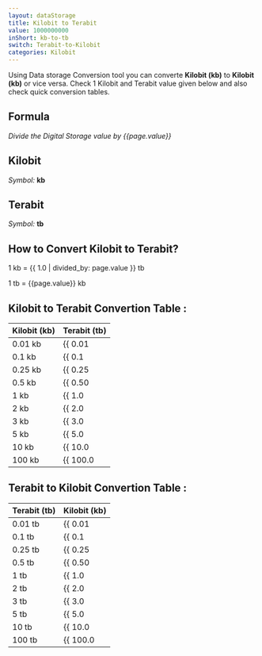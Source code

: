 ```yaml
---
layout: dataStorage
title: Kilobit to Terabit
value: 1000000000
inShort: kb-to-tb
switch: Terabit-to-Kilobit
categories: Kilobit
---
```


Using Data storage Conversion tool you can converte **Kilobit (kb)** to **Kilobit (kb)** or vice versa. Check 1 Kilobit and Terabit value given below and also check quick conversion tables.

## Formula
*Divide the Digital Storage value by {{page.value}}*

## Kilobit
*Symbol:* **kb**

## Terabit
*Symbol:* **tb**

## How to Convert Kilobit to Terabit?

1 kb = {{ 1.0 | divided_by: page.value }} tb

1 tb = {{page.value}} kb


## Kilobit to Terabit Convertion Table :

| Kilobit (kb) | Terabit (tb) |
| ---- | ---- |
| 0.01 kb | {{ 0.01 | divided_by: page.value }} tb |
| 0.1 kb | {{ 0.1 | divided_by: page.value }} tb |
| 0.25 kb | {{ 0.25 | divided_by: page.value }} tb |
| 0.5 kb | {{ 0.50 | divided_by: page.value }} tb |
| 1 kb | {{ 1.0 | divided_by: page.value }} tb |
| 2 kb | {{ 2.0 | divided_by: page.value }} tb |
| 3 kb | {{ 3.0 | divided_by: page.value }} tb |
| 5 kb | {{ 5.0 | divided_by: page.value }} tb |
| 10 kb | {{ 10.0 | divided_by: page.value }} tb |
| 100 kb | {{ 100.0 | divided_by: page.value }} tb |

## Terabit to Kilobit Convertion Table :

| Terabit (tb) | Kilobit (kb) |
| ---- | ---- |
| 0.01 tb | {{ 0.01 | times: page.value }} kb |
| 0.1 tb | {{ 0.1 | times: page.value }} kb |
| 0.25 tb | {{ 0.25 | times: page.value }} kb |
| 0.5 tb | {{ 0.50 | times: page.value }} kb |
| 1 tb | {{ 1.0 | times: page.value }} kb |
| 2 tb | {{ 2.0 | times: page.value }} kb |
| 3 tb | {{ 3.0 | times: page.value }} kb |
| 5 tb | {{ 5.0 | times: page.value }} kb |
| 10 tb | {{ 10.0 | times: page.value }} kb |
| 100 tb | {{ 100.0 | times: page.value }} kb |


<script>
document.getElementById('selectInput')[2].selected = true
document.getElementById('selectOutput')[14].selected = true
</script>
